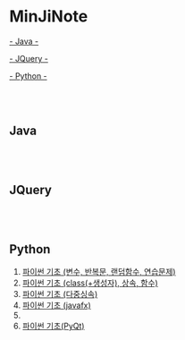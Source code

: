 # MinJiNote

[- Java -](#Java)

[- JQuery -](#JQuery)

[- Python -](#Python)


<br>
<br>

## Java



<br><br>

## JQuery


<br><br>

## Python
1) <a href = "https://github.com/mjkim001/MinJiNote/tree/main/Python/day01"> 파이썬 기초 (변수, 반복문, 랜덤함수, 연습문제) </a> <br>
2) <a href = "https://github.com/mjkim001/MinJiNote/tree/main/Python/day02"> 파이썬 기초 (class(+생성자), 상속, 함수) </a> <br>
3) <a href = "https://github.com/mjkim001/MinJiNote/tree/main/Python/day03"> 파이썬 기초 (다중싱속) </a> <br>
4) <a href = "https://github.com/mjkim001/MinJiNote/tree/main/Python/day03/HELLO_FX"> 파이썬 기초 (javafx) </a> <br>
5) <a href = "https://github.com/mjkim001/MinJiNote/tree/main/Python/day04/HELLO_FX"> </a> <br>
6) <a href = "https://github.com/mjkim001/MinJiNote/tree/main/Python/day04"> 파이썬 기초(PyQt)</a> <br> 
